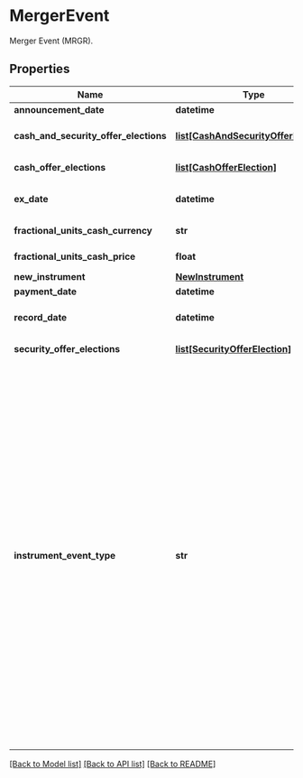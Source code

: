 # MergerEvent

Merger Event (MRGR).

## Properties
Name | Type | Description | Notes
------------ | ------------- | ------------- | -------------
**announcement_date** | **datetime** | The date the merger is announced. | [optional] 
**cash_and_security_offer_elections** | [**list[CashAndSecurityOfferElection]**](CashAndSecurityOfferElection.md) | List of possible CashAndSecurityOfferElections for this merger event | [optional] 
**cash_offer_elections** | [**list[CashOfferElection]**](CashOfferElection.md) | List of possible CashOfferElections for this merger event | [optional] 
**ex_date** | **datetime** | The first date on which the holder of record of the original shares has entitled ownership of the new shares. | 
**fractional_units_cash_currency** | **str** | Optional. Used in calculating cash-in-lieu of fractional shares. | [optional] 
**fractional_units_cash_price** | **float** | Optional. Used in calculating cash-in-lieu of fractional shares. | [optional] 
**new_instrument** | [**NewInstrument**](NewInstrument.md) |  | 
**payment_date** | **datetime** | Date on which the merger takes place. | 
**record_date** | **datetime** | Optional. Date you have to be the holder of record of the original shares in order to receive the new shares. | [optional] 
**security_offer_elections** | [**list[SecurityOfferElection]**](SecurityOfferElection.md) | List of possible SecurityOfferElections for this merger event | [optional] 
**instrument_event_type** | **str** | The Type of Event. The available values are: TransitionEvent, InformationalEvent, OpenEvent, CloseEvent, StockSplitEvent, BondDefaultEvent, CashDividendEvent, AmortisationEvent, CashFlowEvent, ExerciseEvent, ResetEvent, TriggerEvent, RawVendorEvent, InformationalErrorEvent, BondCouponEvent, DividendReinvestmentEvent, AccumulationEvent, BondPrincipalEvent, DividendOptionEvent, MaturityEvent, FxForwardSettlementEvent, ExpiryEvent, ScripDividendEvent, StockDividendEvent, ReverseStockSplitEvent, CapitalDistributionEvent, SpinOffEvent, MergerEvent, FutureExpiryEvent, SwapCashFlowEvent, SwapPrincipalEvent, CreditPremiumCashFlowEvent, CdsCreditEvent, CdxCreditEvent, MbsCouponEvent, MbsPrincipalEvent, BonusIssueEvent, MbsPrincipalWriteOffEvent, MbsInterestDeferralEvent, MbsInterestShortfallEvent, TenderEvent, CallOnIntermediateSecuritiesEvent, IntermediateSecuritiesDistributionEvent, OptionExercisePhysicalEvent, ProtectionPayoutCashFlowEvent | 

[[Back to Model list]](../README.md#documentation-for-models) [[Back to API list]](../README.md#documentation-for-api-endpoints) [[Back to README]](../README.md)



